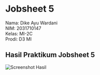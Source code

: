 # Jobsheet 5

Nama: Dike Ayu Wardani <br/>
NIM: 2031710147 <br/>
Kelas: MI-2C <br/>
Prodi: D3 MI <br/>

## Hasil Praktikum Jobsheet 5
![Screenshot Hasil](img/)
